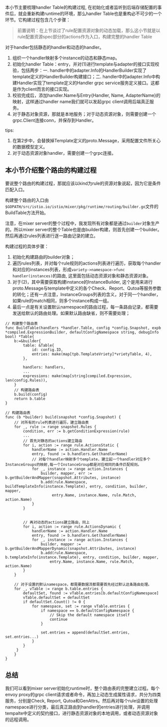  本小节主要梳理handler Table的构建过程, 在初始化或者监听到后端存储配置的事件后，就会重新构建runtime的环境，那么handler Table也是重构必不可少的一个环节。它构建过程包含几个步骤：
 
>  前置说明：在上节谈过了rule配置资源对象的动态加载，那么这小节就是以rule配置资源spec部分的actions作为入口，构建完整的handler Table

对于handler包括静态的handler和动态的handler。
1. 组织一个handler映射多个instance的动态和静态map。
2. 初始化handler Table：entry，并对(1)进行template与adapter的接口实现校验，包括两步：一. handler中的adapter.Info的HandlerBuilder实现了template定义的HandlerBuilder构建接口；二. handler中的adapter.Info中构建Handler实现了template定义的Handler grpc service服务定义接口。这都是作为client而言的接口实现。
3. 校验完成后，添加handler.Name与Entry{Handler, Name, AdapterName}的映射，这样通过handler name我们就可以发起grpc client调用后端真正服务。
4. 对于静态对象资源，那就是本地服务；对于动态资源对象，则需要创建一个grpc.Client连接conn，并保存到Handler。

tips: 
1. 在第2步中，会替换掉Template定义的proto.Message，采用配置文件所关心的数据模型定义。
2. 对于动态资源对象handler，需要创建一个grpc连接。


## 本小节介绍整个路由的构建过程

要说整个路由的构建过程，那就应该以kind为rule的资源对象说起，因为它是条件匹配入口。

构建整个路由的入口由`$GOPATH/src/istio.io/istio/mixer/pkg/runtime/routing/builder.go`文件的BuildTable方法开始。

注意，在mixer server的整个过程中，我发现所有对象都是通过`builder`对象生产的。所以mixer server的整个Table也是由builder构建，则首先创建一个builder。然后再通过rules列表进行逐一路由记录的建立。

构建过程的具体步骤：
1. 初始化构建路由的builder对象；
2. 遍历rules列表，并对每个rule规则的actions列表进行遍历，获取每个handler和对应的instances列表，形成`variety->namespace->func handler(instances)`的路由, 这里面包括动态资源对象和静态资源对象。
3. 对于(2)，其中需要获取构建instance的InstanceBuilder, 这个是用来进行proto.Message与template中定义的各个Check、Report、Qutoa等服务参数的转化；还有一点注意，InstanceGroups列表的含义，对于同一个handler， 如果rule的match相同，则多个instance构成一组。
4. 最后一点是有关设置默认namespace的路由过程，每一条路由记录，都需要发送给默认的路由处理。如果默认路由缺省，则不需要处理；


```shell
// 构建整个路由表
func BuildTable(handlers *handler.Table, config *config.Snapshot, expb *compiled.ExpressionBuilder, defaultConfigNamespace string, debugInfo bool) *Table{
	b:=&builder{
		table: &Table{
			id: config.ID,
			entries: make(map[tpb.TemplateVriety]*vrietyTable, 4),
		},
		
		handlers: handlers,
		...
		expressions: make(map[string]compiled.Expression, len(config.Rules)),
	}
	// 构建路由表
	b.build(config)
	return b.table
}

// 构建路由表
func (b *builder) build(snapshot *config.Snapshot) {
	// 对所有的rule列表进行遍历，建立路由表
	for _, rule := range snapshot.Rules {
		condition, err := b.getConditionExpression(rule)
		...
		// 首先对静态的actions建立路由
		for i, action := range rule.ActionsStatic {
			handlerName := action.Handler.Name
			entry, found := b.handlers.Get(handlerName)
			// 对每个handler映射多个template，建立起一个handler对应多个InstanceGroups的映射,每一个InstanceGroup都是对应相同的条件匹配规则。
			for _, instance := range action.Instances {
				builder, mapper, err := b.getBuilderAndMapper(snapshot.Attributes, instance)
				b.add(rule.Namespace, buildTemplateInfo(instance.Template), entry, condition, builder, mapper,
				     entry.Name, instance.Name, rule.Match, action.Name)
			}
		}
		
					
		// 再对动态的actions建立路由，同上
		for i, action := range rule.ActionsDynamic {
			handlerName := action.Handler.Name
			entry, found := b.handlers.Get(handlerName)
			for _, instance := range action.Instances {
				builder, mapper := b.getBuilderAndMapperDynamic(snapshot.Attributes, instance)
				b.add(rule.Namespace, b.templateInfo(instance.Template), entry, condition, builder, mapper,
					entry.Name, instance.Name, rule.Match, action.Name)
		}
	}

	// 对于设置的默认namespace，都需要数据流都需要首先经过默认这条路由处理。
	for _, vTable := range b.table.entries {
		defaultSet, found := vTable.entries[b.defaultConfigNamespace]
		vTable.defaultSet = defaultSet
		if defaultSet.Count() != 0 {
			for namespace, set := range vTable.entries {
                if namespace == b.defaultConfigNamespace {
                    // Skip the default namespace itself
                    continue
                }

                set.entries = append(defaultSet.entries, set.entries...)
            }
        }
     }
	}
}
```

## 总结

我们可以看到mixer server初始化runtime时，整个路由表的完整建立过程。每个envoy proxy的grpc client请求或者命令，再加上动态生成属性请求，共分为四类服务，分别是Check, Report, Qutoa和GenAttrs。然后再对每个rule设置的处理namespace进行分类，最后真正路由到handler的entries进行处理，并调用tempalte中定义的契约接口，进行静态资源对象的本地调用，或者动态资源对象的远程调用。
